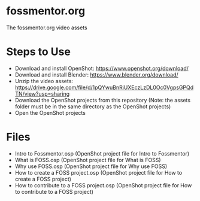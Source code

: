 # fossmentor.org
The fossmentor.org video assets

# Steps to Use
- Download and install OpenShot: https://www.openshot.org/download/
- Download and install Blender: https://www.blender.org/download/
- Unzip the video assets: https://drive.google.com/file/d/1pQYwuBnRiUXEczLzDL0Oc0VgpsGPQdTN/view?usp=sharing
- Download the OpenShot projects from this repository (Note: the assets folder must be in the same directory as the OpenShot projects)
- Open the OpenShot projects

# Files
- Intro to Fossmentor.osp (OpenShot project file for Intro to Fossmentor)
- What is FOSS.osp (OpenShot project file for What is FOSS)
- Why use FOSS.osp (OpenShot project file for Why use FOSS)
- How to create a FOSS project.osp (OpenShot project file for How to create a FOSS project)
- How to contribute to a FOSS project.osp (OpenShot project file for How to contribute to a FOSS project)
